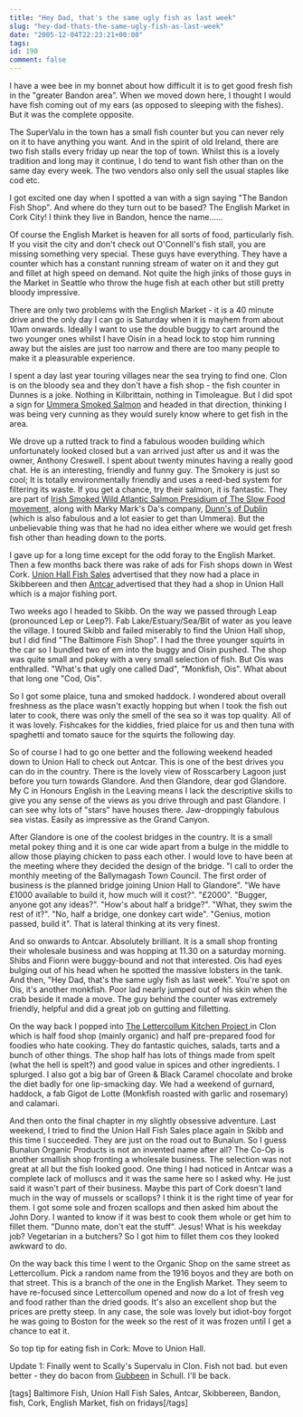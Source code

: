 ```yaml
---
title: "Hey Dad, that's the same ugly fish as last week"
slug: "hey-dad-thats-the-same-ugly-fish-as-last-week"
date: "2005-12-04T22:23:21+00:00"
tags:
id: 190
comment: false
---
```


I have a wee bee in my bonnet about how difficult it is to get good fresh fish in the "greater Bandon area". When we moved down here, I thought I would have fish coming out of my ears (as opposed to sleeping with the fishes). But it was the complete opposite. 

The SuperValu in the town has a small fish counter but you can never rely on it to have anything you want. And in the spirit of old Ireland, there are two fish stalls every friday up near the top of town. Whilst this is a lovely tradition and long may it continue, I do tend to want fish other than on the same day every week. The two vendors also only sell the usual staples like cod etc.

I got excited one day when I spotted a van with a sign saying "The Bandon Fish Shop". And where do they turn out to be based? The English Market in Cork City! I think they live in Bandon, hence the name......

Of course the English Market is heaven for all sorts of food, particularly fish. If you visit the city and don't check out O'Connell's fish stall, you are missing something very special. These guys have everything. They have a counter which has a constant running stream of water on it and they gut and fillet at high speed on demand. Not quite the high jinks of those guys in the Market in Seattle who throw the huge fish at each other but still pretty bloody impressive.

There are only two problems with the English Market  - it is a 40 minute drive and the only day I can go is Saturday when it is mayhem from about 10am onwards. Ideally I want to use the double buggy to cart around the two younger ones whilst I have Ois&iacute;n in a head lock to stop him running away but the aisles are just too narrow and there are too many people to make it a pleasurable experience.

I spent a day last year touring villages near the sea trying to find one.  Clon is on the bloody sea and they don't have a fish shop - the fish counter in Dunnes is a joke. Nothing in Kilbrittain, nothing in Timoleague. But I did spot a sign for [Ummera Smoked Salmon](http://www.ummera.com/) and headed in that direction, thinking I was being very cunning as they would surely know where to get fish in the area.

We drove up a rutted track to find a fabulous wooden building which unfortunately looked closed but a van arrived just after us and it was the owner, Anthony Creswell. I spent about twenty minutes having a really good chat. He is an interesting, friendly and funny guy. The Smokery is just so cool; It is totally environmentally friendly and uses a reed-bed system for filtering its waste. If you get a chance, try their salmon, it is fantastic. They are part of 
[Irish Smoked Wild Atlantic Salmon Presidium of The Slow Food movement,](http://www.slowfoodireland.com/what-we-do-page4388.html) along with Marky Mark's Da's company, [Dunn's of Dublin](http://www.dunns.ie/home.htm) (which is also fabulous and a lot easier to get than Ummera). But the unbelievable thing was that he had no idea either where we would get fresh fish other than heading down to the ports. 

I gave up for a long time except for the odd foray to the English Market. Then a few months back there was rake of ads for Fish shops down in West Cork. [Union Hall Fish Sales](http://www.unionhallfishsales.com/) advertised that they now had a place in Skibbereen and then [Antcar ](http://www.antcarfish.ie/)advertised that they had a shop in Union Hall which is a major fishing port.

Two weeks ago I headed to Skibb. On the way we passed through Leap (pronounced Lep or Leep?). Fab Lake/Estuary/Sea/Bit of water as you leave the village. I toured Skibb and failed miserably to find the Union Hall shop, but I did find "The Baltimore Fish Shop". I had the three younger squirts in the car so I bundled two of em into the buggy and Ois&iacute;n pushed. The shop was quite small and pokey with a very small selection of fish. But Ois was enthralled. "What's that ugly one called Dad", "Monkfish, Ois". What about that long one "Cod, Ois". 

So I got some plaice, tuna and smoked haddock. I wondered about overall freshness as the place wasn't exactly hopping but when I took the fish out later to cook, there was only the smell of the sea so it was top quality. All of it was lovely. Fishcakes for the kiddies, fried plaice for us and then tuna with spaghetti and tomato sauce for the squirts the following day.

So of course I had to go one better and the following weekend headed down to Union Hall to check out Antcar. This is one of the best drives you can do in the country. There is the lovely view of Rosscarbery Lagoon just before you turn towards Glandore. And then Glandore, dear god Glandore. My C in Honours English in the Leaving means I lack the descriptive skills to give you any sense of the views as you drive through and past Glandore. I can see why lots of "stars" have houses there. Jaw-droppingly fabulous sea vistas. Easily as impressive as the Grand Canyon. 

After Glandore is one of the coolest bridges in the country. It is a small metal pokey thing and it is one car wide apart from a bulge in the middle to allow those playing chicken to pass each other. I would love to have been at the meeting where they decided the design of the bridge. "I call to order the monthly meeting of the Ballymagash Town Council. The first order of business is the planned bridge joining Union Hall to Glandore". "We have &pound;1000 available to build it, how much will it cost?". "&pound;2000". "Bugger, anyone got any ideas?". "How's about half a bridge?". "What, they swim the rest of it?". "No, half a bridge, one donkey cart wide". "Genius, motion passed, build it". That is lateral thinking at its very finest.

And so onwards to Antcar. Absolutely brilliant. It is a small shop fronting their wholesale business and was hopping at 11.30 on a saturday morning. Shibs and Fionn were buggy-bound and not that interested. Ois had eyes bulging out of his head when he spotted the massive lobsters in the tank. And then, "Hey Dad, that's the same ugly fish as last week". You're spot on Ois, it's another monkfish. Poor lad nearly jumped out of his skin when the crab beside it made a move. The guy behind the counter was extremely friendly, helpful and did a great job on gutting and filletting. 

On the way back I popped into [The Lettercollum Kitchen Project ](http://www.lettercollum.ie/) in Clon which is half food shop (mainly organic) and half pre-prepared food for foodies who hate cooking. They do fantastic quiches, salads, tarts and a bunch of other things. The shop half has lots of things made from spelt (what the hell is spelt?) and good value in spices and other ingredients. I splurged. I also got a big bar of Green & Black Caramel chocolate and broke the diet badly for one lip-smacking day.
We had a weekend of gurnard, haddock, a fab Gigot de Lotte (Monkfish roasted with garlic and rosemary) and calamari.

And then onto the final chapter in my slightly obsessive adventure. Last weekend, I tried to find the Union Hall Fish Sales place again in Skibb and this time I succeeded. They are just on the road out to Bunalun. So I guess Bunalun Organic Products is not an invented name after all? The Co-Op is another smallish shop fronting a wholesale business. The selection was not great at all but the fish looked good. One thing I had noticed in Antcar was a complete lack of molluscs and it was the same here so I asked why. He just said it wasn't part of their business. Maybe this part of Cork doesn't land much in the way of mussels or scallops? I think it is the right time of year for them. I got some sole and frozen scallops and then asked him about the John Dory. I wanted to know if it was best to cook them whole or get him to fillet them. "Dunno mate, don't eat the stuff". Jesus! What is his weekday job? Vegetarian in a butchers? So I got him to fillet them cos they looked awkward to do. 

On the way back this time I went to the Organic Shop on the same street as Lettercollum. Pick a random name from the 1916 boyos and they are both on that street. This is a branch of the one in the English Market. They seem to have re-focused since Lettercollum opened and now do a lot of fresh veg and food rather than the dried goods. It's also an excellent shop but the prices are pretty steep. In any case, the sole was lovely but idiot-boy forgot he was going to Boston for the week so the rest of it was frozen until I get a chance to eat it.

So top tip for eating fish in Cork: Move to Union Hall.

Update 1: Finally went to Scally's Supervalu in Clon. Fish not bad. but even better - they do bacon from [Gubbeen](http://www.gubbeen.com/) in Schull. I'll be back.

[tags] Baltimore Fish, Union Hall Fish Sales, Antcar, Skibbereen, Bandon, fish, Cork, English Market, fish on fridays[/tags]
